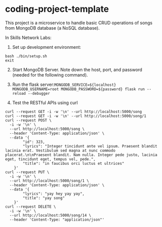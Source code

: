 # coding-project-template

This project is a microservice to handle basic CRUD operations of songs from MongoDB database (a NoSQL database).


In Skills Network Labs:

1. Set up development environment:
   
```
bash ./bin/setup.sh
exit
```

2. Start MongoDB Server. Note down the host, port, and password (needed for the following command).

3. Run the flask server:`MONGODB_SERVICE=${localhost} MONGODB_USERNAME=root MONGODB_PASSWORD=${password} flask run --reload --debugger`

4. Test the RESTful APIs using curl
   
```
curl --request GET -i -w '\n' --url http://localhost:5000/song
curl --request GET -i -w '\n' --url http://localhost:5000/song/1
curl --request POST \
  -i -w '\n' \
  --url http://localhost:5000/song \
  --header 'Content-Type: application/json' \
  --data '{
        "id": 323,
        "lyrics": "Integer tincidunt ante vel ipsum. Praesent blandit lacinia erat. Vestibulum sed magna at nunc commodo placerat.\n\nPraesent blandit. Nam nulla. Integer pede justo, lacinia eget, tincidunt eget, tempus vel, pede.",
        "title": "in faucibus orci luctus et ultrices"
    }'
curl --request PUT \
  -i -w '\n' \
  --url http://localhost:5000/song/1 \
  --header 'Content-Type: application/json' \
  --data '{
        "lyrics": "yay hey yay yay",
        "title": "yay song"
    }'
curl --request DELETE \
  -i -w '\n' \
  --url http://localhost:5000/song/14 \
  --header 'Content-Type: "application/json"'
```
